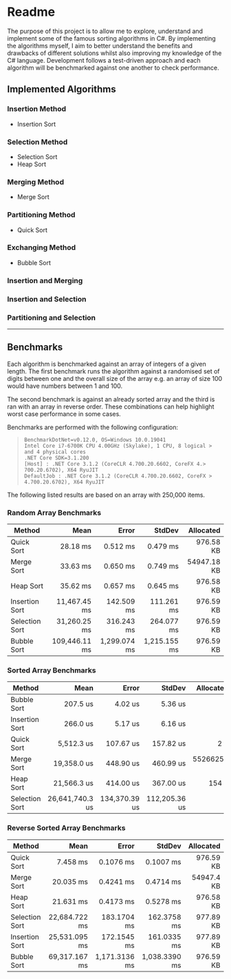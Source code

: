 # Readme

The purpose of this project is to allow me to explore, understand and implement some of the famous sorting algorithms in C#. By implementing the algorithms myself, I aim to better understand the benefits and drawbacks of different solutions whilst also improving my knowledge of the C# language. Development follows a test-driven approach and each algorithm will be benchmarked against one another to check performance.

## Implemented Algorithms

### Insertion Method

- Insertion Sort

### Selection Method

- Selection Sort
- Heap Sort

### Merging Method

- Merge Sort

### Partitioning Method

- Quick Sort

### Exchanging Method

- Bubble Sort

### Insertion and Merging

### Insertion and Selection

### Partitioning and Selection

---

## Benchmarks

Each algorithm is benchmarked against an array of integers of a given length.
The first benchmark runs the algorithm against a randomised set of digits
between one and the overall size of the array e.g. an array of size 100 would
have numbers between 1 and 100.

The second benchmark is against an already sorted array and the third is ran
with an array in reverse order. These combinations can help highlight worst case
performance in some cases.

Benchmarks are performed with the following configuration:

> `BenchmarkDotNet=v0.12.0, OS=Windows 10.0.19041`  
> `Intel Core i7-6700K CPU 4.00GHz (Skylake), 1 CPU, 8 logical > and 4 physical cores`  
> `.NET Core SDK=3.1.200`  
> `[Host] : .NET Core 3.1.2 (CoreCLR 4.700.20.6602, CoreFX 4.> 700.20.6702), X64 RyuJIT`  
> `DefaultJob : .NET Core 3.1.2 (CoreCLR 4.700.20.6602, CoreFX > 4.700.20.6702), X64 RyuJIT`  

The following listed results are based on an array with 250,000 items.

### Random Array Benchmarks

|         Method |          Mean |        Error |       StdDev |   Allocated |
|--------------- |--------------:|-------------:|-------------:|------------:|
|     Quick Sort |      28.18 ms |     0.512 ms |     0.479 ms |   976.58 KB |
|     Merge Sort |      33.63 ms |     0.650 ms |     0.749 ms | 54947.18 KB |
|      Heap Sort |      35.62 ms |     0.657 ms |     0.645 ms |   976.58 KB |
| Insertion Sort |  11,467.45 ms |   142.509 ms |   111.261 ms |   976.59 KB |
| Selection Sort |  31,260.25 ms |   316.243 ms |   264.077 ms |   976.59 KB |
|    Bubble Sort | 109,446.11 ms | 1,299.074 ms | 1,215.155 ms |   976.59 KB |

### Sorted Array Benchmarks

|         Method |            Mean |         Error |        StdDev |  Allocated |
|--------------- |----------------:|--------------:|--------------:|-----------:|
|    Bubble Sort |        207.5 us |       4.02 us |       5.36 us |          - |
| Insertion Sort |        266.0 us |       5.17 us |       6.16 us |          - |
|     Quick Sort |      5,512.3 us |     107.67 us |     157.82 us |        2 B |
|     Merge Sort |     19,358.0 us |     448.90 us |     460.99 us | 55266252 B |
|      Heap Sort |     21,566.3 us |     414.00 us |     367.00 us |      154 B |
| Selection Sort | 26,641,740.3 us | 134,370.39 us | 112,205.36 us |          - |

### Reverse Sorted Array Benchmarks

|         Method |          Mean |         Error |        StdDev |  Allocated |
|--------------- |--------------:|--------------:|--------------:|-----------:|
|     Quick Sort |      7.458 ms |     0.1076 ms |     0.1007 ms |  976.59 KB |
|     Merge Sort |     20.035 ms |     0.4241 ms |     0.4714 ms | 54947.4 KB |
|      Heap Sort |     21.631 ms |     0.4173 ms |     0.5278 ms |  976.58 KB |
| Selection Sort | 22,684.722 ms |   183.1704 ms |   162.3758 ms |  977.89 KB |
| Insertion Sort | 25,531.095 ms |   172.1545 ms |   161.0335 ms |  977.89 KB |
|    Bubble Sort | 69,317.167 ms | 1,171.3136 ms | 1,038.3390 ms |  976.59 KB |
